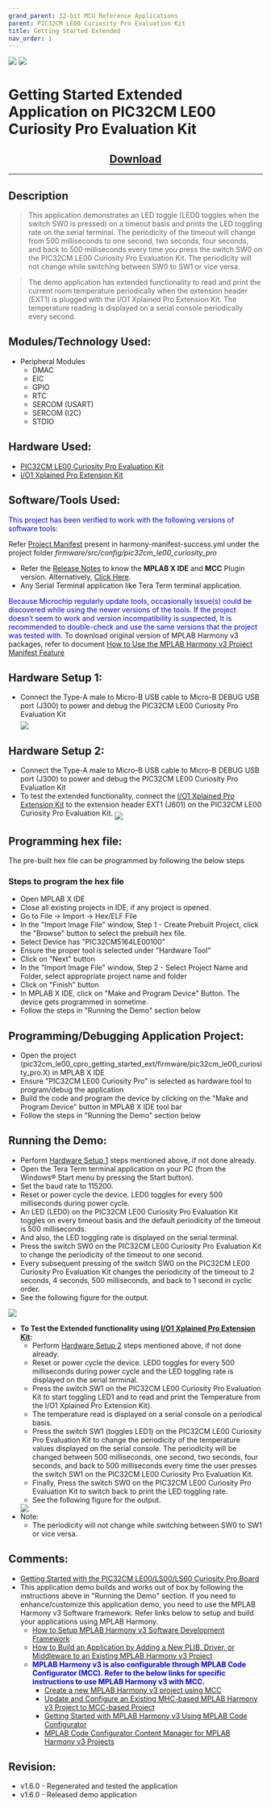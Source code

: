 ```yaml
---
grand_parent: 32-bit MCU Reference Applications
parent: PIC32CM LE00 Curiosity Pro Evaluation Kit
title: Getting Started Extended
nav_order: 1
---
```

<img src = "images/microchip_logo.png">
<img src = "images/microchip_mplab_harmony_logo_small.png">

# Getting Started Extended Application on PIC32CM LE00 Curiosity Pro Evaluation Kit
<h2 align="center"> <a href="https://github.com/Microchip-MPLAB-Harmony/reference_apps/releases/latest/download/pic32cm_le00_cpro_getting_started_ext.zip" > Download </a> </h2>

-----
## Description

>  This application demonstrates an LED toggle (LED0 toggles when the switch SW0 is pressed) on a timeout basis and prints the LED toggling rate on the serial terminal. The periodicity of the timeout will change from 500 milliseconds to one second, two seconds, four seconds, and back to 500 milliseconds every time you press the switch SW0 on the PIC32CM LE00 Curiosity Pro Evaluation Kit. The periodicity will not change while switching between SW0 to SW1 or vice versa.

>  The demo application has extended functionality to read and print the current room temperature periodically when the extension header (EXT1) is plugged with the I/O1 Xplained Pro Extension Kit. The temperature reading is displayed on a serial console periodically every second.


## Modules/Technology Used:

- Peripheral Modules
    - DMAC
    - EIC
    - GPIO
    - RTC
    - SERCOM (USART)
    - SERCOM (I2C)
    - STDIO

## Hardware Used:

- [PIC32CM LE00 Curiosity Pro Evaluation Kit](https://www.microchip.com/en-us/development-tool/EV80P12A)
- [I/O1 Xplained Pro Extension Kit](https://www.microchip.com/Developmenttools/ProductDetails/ATIO1-XPRO)

## Software/Tools Used:
<span style="color:blue"> This project has been verified to work with the following versions of software tools:</span>

Refer [Project Manifest](./firmware/src/config/pic32cm_le00_curiosity_pro/harmony-manifest-success.yml) present in harmony-manifest-success.yml under the project folder *firmware/src/config/pic32cm_le00_curiosity_pro*
- Refer the [Release Notes](../../../release_notes.md#development-tools) to know the **MPLAB X IDE** and **MCC** Plugin version. Alternatively, [Click Here](https://github.com/Microchip-MPLAB-Harmony/reference_apps/blob/master/release_notes.md#development-tools).
- Any Serial Terminal application like Tera Term terminal application.

<span style="color:blue"> Because Microchip regularly update tools, occasionally issue(s) could be discovered while using the newer versions of the tools. If the project doesn’t seem to work and version incompatibility is suspected, It is recommended to double-check and use the same versions that the project was tested with. </span> To download original version of MPLAB Harmony v3 packages, refer to document [How to Use the MPLAB Harmony v3 Project Manifest Feature](https://ww1.microchip.com/downloads/en/DeviceDoc/How-to-Use-the-MPLAB-Harmony-v3-Project-Manifest-Feature-DS90003305.pdf)

## Hardware Setup 1: <span id="Setup1"><span>
- Connect the Type-A male to Micro-B USB cable to Micro-B DEBUG USB port (J300) to power and debug the PIC32CM LE00 Curiosity Pro Evaluation Kit  
  <img src = "images/hardware_setup1.png" align="middle">

## Hardware Setup 2: <span id="Setup2"><span>
- Connect the Type-A male to Micro-B USB cable to Micro-B DEBUG USB port (J300) to power and debug the PIC32CM LE00 Curiosity Pro Evaluation Kit
- To test the extended functionality, connect the [I/O1 Xplained Pro Extension Kit](https://www.microchip.com/Developmenttools/ProductDetails/ATIO1-XPRO) to the extension header EXT1 (J601) on the PIC32CM LE00 Curiosity Pro Evaluation Kit.
  <img src = "images/hardware_setup2.png" align="middle">

## Programming hex file:
The pre-built hex file can be programmed by following the below steps

### Steps to program the hex file
- Open MPLAB X IDE
- Close all existing projects in IDE, if any project is opened.
- Go to File -> Import -> Hex/ELF File
- In the "Import Image File" window, Step 1 - Create Prebuilt Project, click the "Browse" button to select the prebuilt hex file.
- Select Device has "PIC32CM5164LE00100"
- Ensure the proper tool is selected under "Hardware Tool"
- Click on "Next" button
- In the "Import Image File" window, Step 2 - Select Project Name and Folder, select appropriate project name and folder
- Click on "Finish" button
- In MPLAB X IDE, click on "Make and Program Device" Button. The device gets programmed in sometime.
- Follow the steps in "Running the Demo" section below

## Programming/Debugging Application Project:
- Open the project (pic32cm_le00_cpro_getting_started_ext/firmware/pic32cm_le00_curiosity_pro.X) in MPLAB X IDE
- Ensure "PIC32CM LE00 Curiosity Pro" is selected as hardware tool to program/debug the application
- Build the code and program the device by clicking on the "Make and Program Device" button in MPLAB X IDE tool bar
- Follow the steps in "Running the Demo" section below

## Running the Demo:
- Perform [Hardware Setup 1](#Setup1) steps mentioned above, if not done already.
- Open the Tera Term terminal application on your PC (from the Windows® Start menu by pressing the Start button).
- Set the baud rate to 115200.
- Reset or power cycle the device. LED0 toggles for every 500 milliseconds during power cycle.
- An LED (LED0) on the PIC32CM LE00 Curiosity Pro Evaluation Kit toggles on every timeout basis and the default periodicity of the timeout is 500 milliseconds.
- And also, the LED toggling rate is displayed on the serial terminal.
- Press the switch SW0 on the PIC32CM LE00 Curiosity Pro Evaluation Kit to change the periodicity of the timeout to one second.
- Every subsequent pressing of the switch SW0 on the PIC32CM LE00 Curiosity Pro Evaluation Kit changes the periodicity of the timeout to 2 seconds, 4 seconds, 500 milliseconds, and back to 1 second in cyclic order.
- See the following figure for the output.  
<img src = "images/result_01.png">

- **To Test the Extended functionality using [I/O1 Xplained Pro Extension Kit](https://www.microchip.com/Developmenttools/ProductDetails/ATIO1-XPRO):**
    - Perform [Hardware Setup 2](#Setup2) steps mentioned above, if not done already.
    - Reset or power cycle the device. LED0 toggles for every 500 milliseconds during power cycle and the LED toggling rate is displayed on the serial terminal.
    - Press the switch SW1 on the PIC32CM LE00 Curiosity Pro Evaluation Kit to start toggling LED1 and to read and print the Temperature from the I/O1 Xplained Pro Extension Kit).
    - The temperature read is displayed on a serial console on a periodical basis.
    - Press the switch SW1 (toggles LED1) on the PIC32CM LE00 Curiosity Pro Evaluation Kit to change the periodicity of the temperature values displayed on the serial console. The periodicity will be changed between 500 milliseconds, one second, two seconds, four seconds, and back to 500 milliseconds every time the user presses the switch SW1 on the PIC32CM LE00 Curiosity Pro Evaluation Kit.
    - Finally, Press the switch SW0 on the PIC32CM LE00 Curiosity Pro Evaluation Kit to switch back to print the LED toggling rate.
    - See the following figure for the output.  
    <img src = "images/result_02.png">
-  Note:
    - The periodicity will not change while switching between SW0 to SW1 or vice versa.

## Comments:
- [Getting Started with the PIC32CM LE00/LS00/LS60 Curiosity Pro Board](https://ww1.microchip.com/downloads/aemDocuments/documents/MCU32/ApplicationNotes/ApplicationNotes/AN4511-Getting-Started-with-the-PIC32CM-LE00-LS00-LS60-Curiosity-Pro-Board-DS00004511.pdf)
- This application demo builds and works out of box by following the instructions above in "Running the Demo" section. If you need to enhance/customize this application demo, you need to use the MPLAB Harmony v3 Software framework. Refer links below to setup and build your applications using MPLAB Harmony.
    - [How to Setup MPLAB Harmony v3 Software Development Framework](https://ww1.microchip.com/downloads/en/DeviceDoc/How_to_Setup_MPLAB_%20Harmony_v3_Software_Development_Framework_DS90003232C.pdf)
    - [How to Build an Application by Adding a New PLIB, Driver, or Middleware to an Existing MPLAB Harmony v3 Project](http://ww1.microchip.com/downloads/en/DeviceDoc/How_to_Build_Application_Adding_PLIB_%20Driver_or_Middleware%20_to_MPLAB_Harmony_v3Project_DS90003253A.pdf)
    - <span style="color:blue"> **MPLAB Harmony v3 is also configurable through MPLAB Code Configurator (MCC). Refer to the below links for specific instructions to use MPLAB Harmony v3 with MCC.**</span>
        - [Create a new MPLAB Harmony v3 project using MCC](https://microchipdeveloper.com/harmony3:getting-started-training-module-using-mcc)
        - [Update and Configure an Existing MHC-based MPLAB Harmony v3 Project to MCC-based Project](https://microchipdeveloper.com/harmony3:update-and-configure-existing-mhc-proj-to-mcc-proj)
        - [Getting Started with MPLAB Harmony v3 Using MPLAB Code Configurator](https://www.youtube.com/watch?v=KdhltTWaDp0)
        - [MPLAB Code Configurator Content Manager for MPLAB Harmony v3 Projects](https://www.youtube.com/watch?v=PRewTzrI3iE)

## Revision:
- v1.6.0 - Regenerated and tested the application
- v1.6.0 - Released demo application
